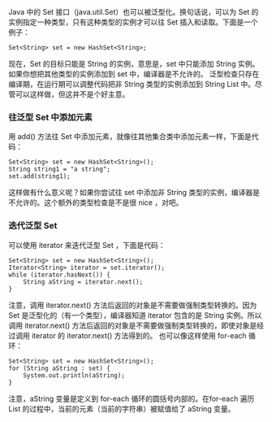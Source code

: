 Java 中的 Set 接口（java.util.Set）也可以被泛型化。换句话说，可以为 Set 的实例指定一种类型，只有这种类型的实例才可以往 Set 插入和读取。下面是一个例子：

    Set<String> set = new HashSet<String>;
现在，Set 的目标只能是 String 的实例，意思是，set 中只能添加 String 实例。如果你想把其他类型的实例添加到 set 中，编译器是不允许的。
泛型检查只存在编译期，在运行期可以调整代码把非 String 类型的实例添加到 String List 中。尽管可以这样做，但这并不是个好主意。

### 往泛型 Set 中添加元素
用 add() 方法往 Set 中添加元素，就像往其他集合类中添加元素一样，下面是代码：

    Set<String> set = new HashSet<String>();
    String string1 = "a string";
    set.add(string1);

这样做有什么意义呢？如果你尝试往 set 中添加非 String 类型的实例，编译器是不允许的。这个额外的类型检查是不是很 nice ，对吧。

### 迭代泛型 Set
可以使用 iterator 来迭代泛型 Set ，下面是代码：

    Set<String> set = new HashSet<String>();
    Iterator<String> iterator = set.iterator();
    while (iterator.hasNext()) {
        String aString = iterator.next();
    }

注意，调用 iterator.next() 方法后返回的对象是不需要做强制类型转换的。因为 Set 是泛型化的（有一个类型），编译器知道 iterator 包含的是 String 实例。所以调用 iterator.next() 方法后返回的对象是不需要做强制类型转换的，即使对象是经过调用 iterator 的 iterator.next() 方法得到的。
也可以像这样使用 for-each 循环：

    Set<String> set = new HashSet<String>();
    for (String aString : set) {
        System.out.println(aString);
    }

注意，aString 变量是定义到 for-each 循环的圆括号内部的。在for-each 遍历 List 的过程中，当前的元素（当前的字符串）被赋值给了 aString 变量。
